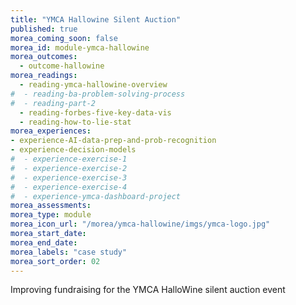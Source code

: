 ```yaml
---
title: "YMCA Hallowine Silent Auction"
published: true
morea_coming_soon: false
morea_id: module-ymca-hallowine
morea_outcomes:
  - outcome-hallowine
morea_readings:
  - reading-ymca-hallowine-overview
#  - reading-ba-problem-solving-process
#  - reading-part-2
  - reading-forbes-five-key-data-vis
  - reading-how-to-lie-stat
morea_experiences:
- experience-AI-data-prep-and-prob-recognition
- experience-decision-models
#  - experience-exercise-1
#  - experience-exercise-2
#  - experience-exercise-3
#  - experience-exercise-4
#  - experience-ymca-dashboard-project 
morea_assessments:
morea_type: module
morea_icon_url: "/morea/ymca-hallowine/imgs/ymca-logo.jpg"
morea_start_date:
morea_end_date:
morea_labels: "case study"
morea_sort_order: 02
---
```

Improving fundraising for the YMCA HalloWine silent auction event